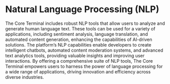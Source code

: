 # Natural Language Processing (NLP)

The Core Terminal includes robust NLP tools that allow users to analyze and generate human language text. These tools can be used for a variety of applications, including sentiment analysis, language translation, and automated content generation, enhancing the capabilities of AI-driven solutions. The platform’s NLP capabilities enable developers to create intelligent chatbots, automated content moderation systems, and advanced text analytics tools, providing valuable insights and improving user interactions. By offering a comprehensive suite of NLP tools, The Core Terminal empowers users to harness the power of language processing for a wide range of applications, driving innovation and efficiency across diverse industries.
